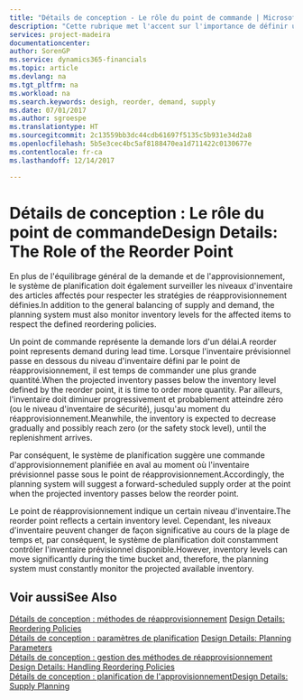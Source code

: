 ```yaml
---
title: "Détails de conception - Le rôle du point de commande | Microsoft Docs"
description: "Cette rubrique met l'accent sur l'importance de définir un point de réapprovisionnement, afin de déterminer quand commander plus d'inventaire."
services: project-madeira
documentationcenter: 
author: SorenGP
ms.service: dynamics365-financials
ms.topic: article
ms.devlang: na
ms.tgt_pltfrm: na
ms.workload: na
ms.search.keywords: desigh, reorder, demand, supply
ms.date: 07/01/2017
ms.author: sgroespe
ms.translationtype: HT
ms.sourcegitcommit: 2c13559bb3dc44cdb61697f5135c5b931e34d2a8
ms.openlocfilehash: 5b5e3cec4bc5af8188470ea1d711422c0130677e
ms.contentlocale: fr-ca
ms.lasthandoff: 12/14/2017

---
```

# <a name="design-details-the-role-of-the-reorder-point"></a><span data-ttu-id="007e0-103">Détails de conception : Le rôle du point de commande</span><span class="sxs-lookup"><span data-stu-id="007e0-103">Design Details: The Role of the Reorder Point</span></span>
<span data-ttu-id="007e0-104">En plus de l'équilibrage général de la demande et de l'approvisionnement, le système de planification doit également surveiller les niveaux d'inventaire des articles affectés pour respecter les stratégies de réapprovisionnement définies.</span><span class="sxs-lookup"><span data-stu-id="007e0-104">In addition to the general balancing of supply and demand, the planning system must also monitor inventory levels for the affected items to respect the defined reordering policies.</span></span>  
  
<span data-ttu-id="007e0-105">Un point de commande représente la demande lors d'un délai.</span><span class="sxs-lookup"><span data-stu-id="007e0-105">A reorder point represents demand during lead time.</span></span> <span data-ttu-id="007e0-106">Lorsque l'inventaire prévisionnel passe en dessous du niveau d'inventaire défini par le point de réapprovisionnement, il est temps de commander une plus grande quantité.</span><span class="sxs-lookup"><span data-stu-id="007e0-106">When the projected inventory passes below the inventory level defined by the reorder point, it is time to order more quantity.</span></span> <span data-ttu-id="007e0-107">Par ailleurs, l'inventaire doit diminuer progressivement et probablement atteindre zéro (ou le niveau d'inventaire de sécurité), jusqu'au moment du réapprovisionnement.</span><span class="sxs-lookup"><span data-stu-id="007e0-107">Meanwhile, the inventory is expected to decrease gradually and possibly reach zero (or the safety stock level), until the replenishment arrives.</span></span>  
  
<span data-ttu-id="007e0-108">Par conséquent, le système de planification suggère une commande d'approvisionnement planifiée en aval au moment où l'inventaire prévisionnel passe sous le point de réapprovisionnement.</span><span class="sxs-lookup"><span data-stu-id="007e0-108">Accordingly, the planning system will suggest a forward-scheduled supply order at the point when the projected inventory passes below the reorder point.</span></span>  
  
<span data-ttu-id="007e0-109">Le point de réapprovisionnement indique un certain niveau d'inventaire.</span><span class="sxs-lookup"><span data-stu-id="007e0-109">The reorder point reflects a certain inventory level.</span></span> <span data-ttu-id="007e0-110">Cependant, les niveaux d'inventaire peuvent changer de façon significative au cours de la plage de temps et, par conséquent, le système de planification doit constamment contrôler l'inventaire prévisionnel disponible.</span><span class="sxs-lookup"><span data-stu-id="007e0-110">However, inventory levels can move significantly during the time bucket and, therefore, the planning system must constantly monitor the projected available inventory.</span></span>  
  
## <a name="see-also"></a><span data-ttu-id="007e0-111">Voir aussi</span><span class="sxs-lookup"><span data-stu-id="007e0-111">See Also</span></span>  
<span data-ttu-id="007e0-112">[Détails de conception : méthodes de réapprovisionnement](design-details-reordering-policies.md) </span><span class="sxs-lookup"><span data-stu-id="007e0-112">[Design Details: Reordering Policies](design-details-reordering-policies.md) </span></span>  
<span data-ttu-id="007e0-113">[Détails de conception : paramètres de planification](design-details-planning-parameters.md) </span><span class="sxs-lookup"><span data-stu-id="007e0-113">[Design Details: Planning Parameters](design-details-planning-parameters.md) </span></span>  
<span data-ttu-id="007e0-114">[Détails de conception : gestion des méthodes de réapprovisionnement](design-details-handling-reordering-policies.md) </span><span class="sxs-lookup"><span data-stu-id="007e0-114">[Design Details: Handling Reordering Policies](design-details-handling-reordering-policies.md) </span></span>  
[<span data-ttu-id="007e0-115">Détails de conception : planification de l'approvisionnement</span><span class="sxs-lookup"><span data-stu-id="007e0-115">Design Details: Supply Planning</span></span>](design-details-supply-planning.md)
